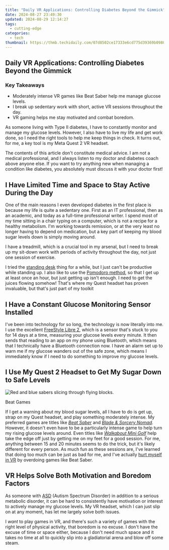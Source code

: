 ```yaml
---
title: "Daily VR Applications: Controlling Diabetes Beyond the Gimmick"
date: 2024-08-27 23:49:30
updated: 2024-08-29 12:14:27
tags:
  - cutting-edge
categories:
  - tech
thumbnail: https://thmb.techidaily.com/07d8502ce17333e6cd775d39369b0980ba5462f8a32cd1145e8a4d708fb6bf52.png
---
```


## Daily VR Applications: Controlling Diabetes Beyond the Gimmick

### Key Takeaways

* Moderately intense VR games like Beat Saber help me manage glucose levels.
* I break up sedentary work with short, active VR sessions throughout the day.
* VR gaming helps me stay motivated and combat boredom.

 As someone living with Type II diabetes, I have to constantly monitor and manage my glucose levels. However, I also have to live my life and get work done, so I need the right tools to help me keep things in check. It turns out, for me, a key tool is my Meta Quest 2 VR headset.

 The contents of this article don't constitute medical advice. I am not a medical professional, and I always listen to my doctor and diabetes coach above anyone else. If you want to try anything new when managing a condition like diabetes, you absolutely must discuss it with your doctor first!

##  I Have Limited Time and Space to Stay Active During the Day

 One of the main reasons I even developed diabetes in the first place is because my life is quite a sedentary one. First as an IT professional, then as an academic, and today as a full-time professional writer. I spend most of my time sitting in a chair typing on a computer, which is not a recipe for a healthy metabolism. I'm working towards remission, or at the very least no longer having to depend on medication, but a key part of keeping my blood sugar levels down is simply moving around.

 I have a treadmill, which is a crucial tool in my arsenal, but I need to break up my sit-down work with periods of activity throughout the day, not just one session of exercise.

 I tried the [standing desk](https://video-capture.techidaily.com/updated-streamlining-mov-files-on-windows-11-os/) thing for a while, but I just can't be productive while standing up. I also like to use the [Pomodoro method](https://screen-sharing-recording.techidaily.com/updated-navigating-noise-free-networks-secrets-for-silencing-disruptions-on-gomeet/), so that I get up at least once an hour, but just getting up isn't enough. I need to get the juices flowing somehow! That's where my Quest headset has proven invaluable, but that's just part of my toolkit

##  I Have a Constant Glucose Monitoring Sensor Installed

 I've been into technology for so long, the technology is now literally into me. I use the excellent [FreeStyle Libre 2](https://www.freestyle.abbott/us-en/products/freestyle-libre-2.html), which is a sensor that's stuck to you for 14 days at a time, measuring your glucose levels every minute. It then sends that reading to an app on my phone using Bluetooth, which means that I technically have a Bluetooth connection now. I have an alarm set up to warn me if my glucose wanders out of the safe zone, which means I immediately know if I need to do something to improve my glucose levels.

##  I Use My Quest 2 Headset to Get My Sugar Down to Safe Levels

![Red and blue sabers slicing through flying blocks.](https://static1.howtogeekimages.com/wordpress/wp-content/uploads/2024/07/beatsaber.jpg) 

Beat Games

 If I get a warning about my blood sugar levels, all I have to do is get up, strap on my Quest headset, and play something moderately intense. My preferred games are titles like _[Beat Saber](https://www.meta.com/experiences/2448060205267927/)_ and _[Blade & Sorcery Nomad](https://www.meta.com/experiences/2031826350263349/)._ However, it doesn't even have to be a particularly intense game to help turn my rising glucose levels around. Even titles like _[Walkabout Mini Golf](https://www.meta.com/experiences/2462678267173943/)_ help take the edge off just by getting me on my feet for a good session. For me, anything between 15 and 20 minutes seems to do the trick, but it's likely different for every person. As much fun as these sessions are, I've learned that doing too much can be just as bad for me, and I've actually [hurt myself in VR](https://ios-pokemon-go.techidaily.com/catch-or-beat-sleeping-snorlax-on-pokemon-go-for-apple-iphone-14-drfone-by-drfone-virtual-ios/) by overdoing games like Beat Saber.

##  VR Helps Solve Both Motivation and Boredom Factors

 As someone with [ASD](https://www.mayoclinic.org/diseases-conditions/autism-spectrum-disorder/symptoms-causes/syc-20352928) (Autism Spectrum Disorder) in addition to a serious metabolic disorder, it can be hard to consistently have motivation or interest to actively manage my glucose levels. My VR headset, which I can just slip on at any moment, has let me largely solve both issues.

 I _want_ to play games in VR, and there's such a variety of games with the right level of physical activity, that boredom is no excuse. I don't have the excuse of time or space either, because I don't need much space and it takes no time at all to quickly slip into a gladiatorial arena and blow off some steam.

<ins class="adsbygoogle"
     style="display:block"
     data-ad-format="autorelaxed"
     data-ad-client="ca-pub-7571918770474297"
     data-ad-slot="1223367746"></ins>



<ins class="adsbygoogle"
     style="display:block"
     data-ad-client="ca-pub-7571918770474297"
     data-ad-slot="8358498916"
     data-ad-format="auto"
     data-full-width-responsive="true"></ins>
